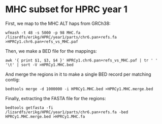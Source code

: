 # MHC subset for HPRC year 1

First, we map to the MHC ALT haps from GRCh38:

```
wfmash -t 48 -s 5000 -p 98 MHC.fa /lizardfs/erikg/HPRC/year1/parts/chr6.pan+refs.fa >HPRCy1.chr6.pan+refs_vs_MHC.paf
```

Then, we make a BED file for the mappings:

```
awk '{ print $1, $3, $4 }' HPRCy1.chr6.pan+refs_vs_MHC.paf | tr ' ' '\t' | sort -V >HPRCy1.MHC.bed
```

And merge the regions in it to make a single BED record per matching contig:

```
bedtools merge -d 1000000 -i HPRCy1.MHC.bed >HPRCy1.MHC.merge.bed
```

Finally, extracting the FASTA file for the regions:

```
bedtools getfasta -fi /lizardfs/erikg/HPRC/year1/parts/chr6.pan+refs.fa -bed HPRCy1.MHC.merge.bed >HPRCy1.MHC.fa
```